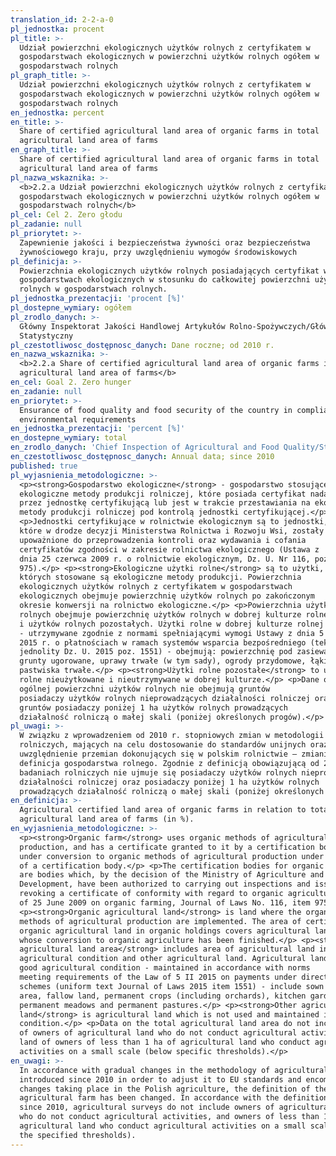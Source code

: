 ```yaml
---
translation_id: 2-2-a-0
pl_jednostka: procent
pl_title: >-
  Udział powierzchni ekologicznych użytków rolnych z certyfikatem w
  gospodarstwach ekologicznych w powierzchni użytków rolnych ogółem w
  gospodarstwach rolnych
pl_graph_title: >-
  Udział powierzchni ekologicznych użytków rolnych z certyfikatem w
  gospodarstwach ekologicznych w powierzchni użytków rolnych ogółem w
  gospodarstwach rolnych
en_jednostka: percent
en_title: >-
  Share of certified agricultural land area of organic farms in total
  agricultural land area of farms
en_graph_title: >-
  Share of certified agricultural land area of organic farms in total
  agricultural land area of farms
pl_nazwa_wskaznika: >-
  <b>2.2.a Udział powierzchni ekologicznych użytków rolnych z certyfikatem w
  gospodarstwach ekologicznych w powierzchni użytków rolnych ogółem w
  gospodarstwach rolnych</b>
pl_cel: Cel 2. Zero głodu
pl_zadanie: null
pl_priorytet: >-
  Zapewnienie jakości i bezpieczeństwa żywności oraz bezpieczeństwa
  żywnościowego kraju, przy uwzględnieniu wymogów środowiskowych
pl_definicja: >-
  Powierzchnia ekologicznych użytków rolnych posiadających certyfikat w
  gospodarstwach ekologicznych w stosunku do całkowitej powierzchni użytków
  rolnych w gospodarstwach rolnych.
pl_jednostka_prezentacji: 'procent [%]'
pl_dostepne_wymiary: ogółem
pl_zrodlo_danych: >-
  Główny Inspektorat Jakości Handlowej Artykułów Rolno-Spożywczych/Główny Urząd
  Statystyczny 
pl_czestotliwosc_dostępnosc_danych: Dane roczne; od 2010 r.
en_nazwa_wskaznika: >-
  <b>2.2.a Share of certified agricultural land area of organic farms in total
  agricultural land area of farms</b>
en_cel: Goal 2. Zero hunger
en_zadanie: null
en_priorytet: >-
  Ensurance of food quality and food security of the country in compliance with
  environmental requirements
en_jednostka_prezentacji: 'percent [%]'
en_dostepne_wymiary: total
en_zrodlo_danych: 'Chief Inspection of Agricultural and Food Quality/Statistics Poland '
en_czestotliwosc_dostępnosc_danych: Annual data; since 2010
published: true
pl_wyjasnienia_metodologiczne: >-
  <p><strong>Gospodarstwo ekologiczne</strong> - gospodarstwo stosujące
  ekologiczne metody produkcji rolniczej, które posiada certyfikat nadany
  przez jednostkę certyfikującą lub jest w trakcie przestawiania na ekologiczne
  metody produkcji rolniczej pod kontrolą jednostki certyfikującej.</p>
  <p>Jednostki certyfikujące w rolnictwie ekologicznym są to jednostki,
  które w drodze decyzji Ministerstwa Rolnictwa i Rozwoju Wsi, zostały
  upoważnione do przeprowadzenia kontroli oraz wydawania i cofania
  certyfikatów zgodności w zakresie rolnictwa ekologicznego (Ustawa z
  dnia 25 czerwca 2009 r. o rolnictwie ekologicznym, Dz. U. Nr 116, poz.
  975).</p> <p><strong>Ekologiczne użytki rolne</strong> są to użytki, na
  których stosowane są ekologiczne metody produkcji. Powierzchnia
  ekologicznych użytków rolnych z certyfikatem w gospodarstwach
  ekologicznych obejmuje powierzchnię użytków rolnych po zakończonym
  okresie konwersji na rolnictwo ekologiczne.</p> <p>Powierzchnia użytków
  rolnych obejmuje powierzchnię użytków rolnych w dobrej kulturze rolnej
  i użytków rolnych pozostałych. Użytki rolne w dobrej kulturze rolnej
  - utrzymywane zgodnie z normami spełniającymi wymogi Ustawy z dnia 5 II
  2015 r. o płatnościach w ramach systemów wsparcia bezpośredniego (tekst
  jednolity Dz. U. 2015 poz. 1551) - obejmują: powierzchnię pod zasiewami,
  grunty ugorowane, uprawy trwałe (w tym sady), ogrody przydomowe, łąki trwałe i
  pastwiska trwałe.</p> <p><strong>Użytki rolne pozostałe</strong> to użytki
  rolne nieużytkowane i nieutrzymywane w dobrej kulturze.</p> <p>Dane o
  ogólnej powierzchni użytków rolnych nie obejmują gruntów
  posiadaczy użytków rolnych nieprowadzących działalności rolniczej oraz
  gruntów posiadaczy poniżej 1 ha użytków rolnych prowadzących
  działalność rolniczą o małej skali (poniżej określonych progów).</p>
pl_uwagi: >-
  W związku z wprowadzeniem od 2010 r. stopniowych zmian w metodologii badań
  rolniczych, mających na celu dostosowanie do standardów unijnych oraz
  uwzględnienie przemian dokonujących się w polskim rolnictwie – zmianie uległa
  definicja gospodarstwa rolnego. Zgodnie z definicją obowiązującą od 2010 r. w
  badaniach rolniczych nie ujmuje się posiadaczy użytków rolnych nieprowadzących
  działalności rolniczej oraz posiadaczy poniżej 1 ha użytków rolnych
  prowadzących działalność rolniczą o małej skali (poniżej określonych progów).
en_definicja: >-
  Agricultural certified land area of organic farms in relation to total
  agricultural land area of farms (in %).
en_wyjasnienia_metodologiczne: >-
  <p><strong>Organic farm</strong> uses organic methods of agricultural
  production, and has a certificate granted to it by a certification body or is
  under conversion to organic methods of agricultural production under control
  of a certification body.</p> <p>The certification bodies for organic farming
  are bodies which, by the decision of the Ministry of Agriculture and Rural
  Development, have been authorized to carrying out inspections and issuing and
  revoking a certificate of conformity with regard to organic agriculture (Law
  of 25 June 2009 on organic farming, Journal of Laws No. 116, item 975).</p>
  <p><strong>Organic agricultural land</strong> is land where the organic
  methods of agricultural production are implemented. The area of certified
  organic agricultural land in organic holdings covers agricultural land area
  whose conversion to organic agriculture has been finished.</p> <p><strong>The
  agricultural land area</strong> includes area of agricultural land in a good
  agricultural condition and other agricultural land. Agricultural land in a
  good agricultural condition - maintained in accordance with norms
  meeting requirements of the Law of 5 II 2015 on payments under direct support
  schemes (uniform text Journal of Laws 2015 item 1551) - include sown
  area, fallow land, permanent crops (including orchards), kitchen gardens,
  permanent meadows and permanent pastures.</p> <p><strong>Other agricultural
  land</strong> is agricultural land which is not used and maintained in a good
  condition.</p> <p>Data on the total agricultural land area do not include land
  of owners of agricultural land who do not conduct agricultural activities, and
  land of owners of less than 1 ha of agricultural land who conduct agricultural
  activities on a small scale (below specific thresholds).</p>
en_uwagi: >-
  In accordance with gradual changes in the methodology of agricultural surveys,
  introduced since 2010 in order to adjust it to EU standards and encompass
  changes taking place in the Polish agriculture, the definition of the
  agricultural farm has been changed. In accordance with the definition binding
  since 2010, agricultural surveys do not include owners of agricultural land
  who do not conduct agricultural activities, and owners of less than 1 ha of
  agricultural land who conduct agricultural activities on a small scale (below
  the specified thresholds).
---
```

